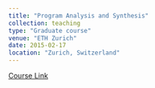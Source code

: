 ```yaml
---
title: "Program Analysis and Synthesis"
collection: teaching
type: "Graduate course"
venue: "ETH Zurich"
date: 2015-02-17
location: "Zurich, Switzerland"
---
```

[Course Link](https://www.sri.inf.ethz.ch/teaching/pa2015)
